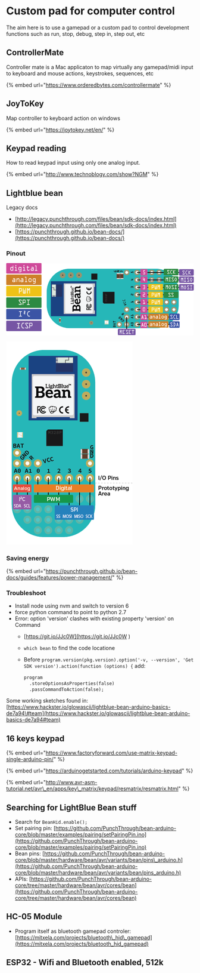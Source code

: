 # Custom pad for computer control

The aim here is to use a gamepad or a custom pad to control development functions such as run, stop, debug, step in, step out, etc

## ControllerMate

Controller mate is a Mac applicaton to map virtually any gamepad/midi input to keyboard and mouse actions, keystrokes, sequences, etc

{% embed url="https://www.orderedbytes.com/controllermate" %}

## JoyToKey

Map controller to keyboard action on windows

{% embed url="https://joytokey.net/en/" %}

## Keypad reading

How to read keypad input using only one analog input.

{% embed url="http://www.technoblogy.com/show?NGM" %}

## Lightblue bean 

Legacy docs

* [http://legacy.punchthrough.com/files/bean/sdk-docs/index.html](http://legacy.punchthrough.com/files/bean/sdk-docs/index.html)
* [https://punchthrough.github.io/bean-docs/](https://punchthrough.github.io/bean-docs/)

### Pinout

![](.gitbook/assets/image.png)

![](.gitbook/assets/image%20%281%29.png)

### Saving energy

{% embed url="https://punchthrough.github.io/bean-docs/guides/features/power-management/" %}

### Troubleshoot

* Install node using nvm and switch to version 6
* force python command to point to python 2.7
* Error: option 'version' clashes with existing property 'version' on Command
  * [https://git.io/JJc0W](https://git.io/JJc0W
    )
  * `which bean` to find the code locatione
  * Before `program.version(pkg.version).option('-v, --version', 'Get SDK version').action(function (options) {` add:

    ```text
    program
      .storeOptionsAsProperties(false)
      .passCommandToAction(false);
    ```

Some working sketches found in: [https://www.hackster.io/glowascii/lightblue-bean-arduino-basics-de7a94\#team](https://www.hackster.io/glowascii/lightblue-bean-arduino-basics-de7a94#team)

## 16 keys keypad

{% embed url="https://www.factoryforward.com/use-matrix-keypad-single-arduino-pin/" %}

{% embed url="https://arduinogetstarted.com/tutorials/arduino-keypad" %}

{% embed url="http://www.avr-asm-tutorial.net/avr\_en/apps/key\_matrix/keypad/resmatrix/resmatrix.html" %}

## Searching for LightBlue Bean stuff

* Search for `BeanHid.enable();`
* Set pairing pin: [https://github.com/PunchThrough/bean-arduino-core/blob/master/examples/pairing/setPairingPin.ino](https://github.com/PunchThrough/bean-arduino-core/blob/master/examples/pairing/setPairingPin.ino)
* Bean pins: [https://github.com/PunchThrough/bean-arduino-core/blob/master/hardware/bean/avr/variants/bean/pins\_arduino.h](https://github.com/PunchThrough/bean-arduino-core/blob/master/hardware/bean/avr/variants/bean/pins_arduino.h)
* APIs: [https://github.com/PunchThrough/bean-arduino-core/tree/master/hardware/bean/avr/cores/bean](https://github.com/PunchThrough/bean-arduino-core/tree/master/hardware/bean/avr/cores/bean)

## HC-05 Module

* Program itself as bluetooth gamepad controler: [https://mitxela.com/projects/bluetooth\_hid\_gamepad](https://mitxela.com/projects/bluetooth_hid_gamepad)

## ESP32 - Wifi and Bluetooth enabled, 512k





